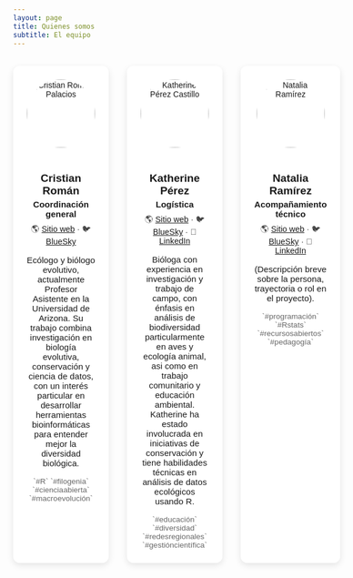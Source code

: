 ```yaml
---
layout: page
title: Quienes somos
subtitle: El equipo
---
```


<style>
  .person-grid {
    display: grid;
    grid-template-columns: repeat(3, 1fr); /* Fixed 3 columns */
    gap: 2rem;
    margin-top: 2rem;
  }

  .person-card {
    background: rgba(255, 255, 255, 0.85);
    border-radius: 12px;
    padding: 1.5rem;
    text-align: center;
    box-shadow: 0 4px 12px rgba(0, 0, 0, 0.1);
    font-family: sans-serif;
  }

  .person-card img {
    width: 120px;
    height: 120px;
    border-radius: 50%;
    object-fit: cover;
    margin-bottom: 1rem;
  }

  .person-card h3 {
    font-size: 1.2rem;
    margin-bottom: 0.25rem;
  }

  .person-card .role {
    font-weight: bold;
    font-size: 0.95rem;
    margin-bottom: 0.5rem;
  }

  .person-card .links {
    font-size: 0.9rem;
    margin-bottom: 1rem;
    color: #444;
  }

  .person-card p {
    font-size: 0.95rem;
    margin-bottom: 1rem;
  }

  .person-card .interests {
    font-size: 0.85rem;
    color: #666;
  }

  @media (max-width: 900px) {
    .person-grid {
      overflow-x: auto;
      display: flex;
      gap: 1.5rem;
      padding-bottom: 1rem;
    }

    .person-card {
      min-width: 280px;
      flex-shrink: 0;
    }
  }
</style>

<div class="person-grid">


<div class="person-card">
  <img src="/macrodata/assets/img/cristian-roman-polacios-new.jpg" alt="Cristian Román Palacios">
  <h3>Cristian Román</h3>
  <div class="role">Coordinación general</div>
  <div class="links">
    🌎 <a href="https://datadiversitylab.github.io">Sitio web</a> · 🐦 <a href="https://bsky.app/profile/cromanpa.bsky.social">BlueSky</a>
  </div>
  <p>
    Ecólogo y biólogo evolutivo, actualmente Profesor Asistente en la Universidad de Arizona. Su trabajo combina investigación en biología evolutiva, conservación y ciencia de datos, con un interés particular en desarrollar herramientas bioinformáticas para entender mejor la diversidad biológica.
  </p>
  <div class="interests">`#R` `#filogenia` `#cienciaabierta` `#macroevolución`</div>
</div>

<div class="person-card">
  <img src="/macrodata/assets/img/Kathe.jpg" alt="Katherine Pérez Castillo">
  <h3>Katherine Pérez</h3>
  <div class="role">Logística</div>
  <div class="links">
    🌎 <a href="#">Sitio web</a> · 🐦 <a href="#">BlueSky</a> · 💼 <a href="#">LinkedIn</a>
  </div>
  <p>
    Bióloga con experiencia en investigación y trabajo de campo, con énfasis en análisis de biodiversidad particularmente en aves y ecología animal, asi como en trabajo comunitario y educación ambiental. Katherine ha estado involucrada en iniciativas de conservación y tiene habilidades técnicas en análisis de datos ecológicos usando R.
  </p>
  <div class="interests">`#educación` `#diversidad` `#redesregionales` `#gestióncientífica`</div>
</div>

<div class="person-card">
  <img src="/macrodata/assets/img/Natalia.jpg" alt="Natalia Ramírez">
  <h3>Natalia Ramírez</h3>
  <div class="role">Acompañamiento técnico</div>
  <div class="links">
    🌎 <a href="#">Sitio web</a> · 🐦 <a href="#">BlueSky</a> · 💼 <a href="#">LinkedIn</a>
  </div>
  <p>
    (Descripción breve sobre la persona, trayectoria o rol en el proyecto).
  </p>
  <div class="interests">`#programación` `#Rstats` `#recursosabiertos` `#pedagogía`</div>
</div>

</div>




